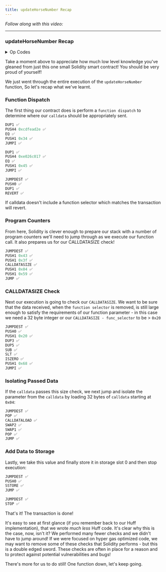 ```yaml
---
title: updateHorseNumber Recap
---
```


_Follow along with this video:_

---

### updateHorseNumber Recap

<details>
<Summary> Op Codes </summary>

    bytecode - 0x6080604052348015600e575f80fd5b5060a58061001b5f395ff3fe6080604052348015600e575f80fd5b50600436106030575f3560e01c8063cdfead2e146034578063e026c017146045575b5f80fd5b6043603f3660046059565b5f55565b005b5f5460405190815260200160405180910390f35b5f602082840312156068575f80fd5b503591905056fea2646970667358fe1220fe01fe6c40d0ed98f16c7769ffde7109d5fe9f9dfefe31769a77032ceb92497a64736f6c63430008140033

```js
    PUSH1 0x80 ✅
    PUSH1 0x40 ✅
    MSTORE ✅

    CALLVALUE ✅
    DUP1 ✅
    ISZERO ✅
    PUSH1 0x0e ✅
    JUMPI ✅

    PUSH0 ✅
    DUP1 ✅
    REVERT ✅

    JUMPDEST ✅
    POP ✅
    PUSH1 0xa5 ✅
    DUP1 ✅
    PUSH2 0x001b ✅
    PUSH0 ✅
    CODECOPY ✅
    PUSH0 ✅
    RETURN ✅
    INVALID ✅

    PUSH1 0x80 ✅
    PUSH1 0x40 ✅
    MSTORE ✅

    CALLVALUE ✅
    DUP1 ✅
    ISZERO ✅
    PUSH1 0x0e ✅
    JUMPI ✅

    PUSH0 ✅
    DUP1 ✅
    REVERT ✅

    JUMPDEST ✅
    POP ✅
    PUSH1 0x04 ✅
    CALLDATASIZE ✅
    LT ✅
    PUSH1 0x30 ✅
    JUMPI ✅

    PUSH0 ✅
    CALLDATALOAD ✅
    PUSH1 0xe0 ✅
    SHR ✅

    DUP1 ✅
    PUSH4 0xcdfead2e ✅
    EQ ✅
    PUSH1 0x34 ✅
    JUMPI ✅

    DUP1
    PUSH4 0xe026c017
    EQ
    PUSH1 0x45
    JUMPI

    JUMPDEST ✅
    PUSH0 ✅
    DUP1 ✅
    REVERT ✅

    JUMPDEST ✅
    PUSH1 0x43 ✅
    PUSH1 0x3f ✅
    CALLDATASIZE ✅
    PUSH1 0x04 ✅
    PUSH1 0x59 ✅
    JUMP ✅

    JUMPDEST ✅
    PUSH0 ✅
    SSTORE ✅
    JUMP ✅

    JUMPDEST ✅
    STOP ✅

    JUMPDEST
    PUSH0
    SLOAD
    PUSH1 0x40
    MLOAD
    SWAP1
    DUP2
    MSTORE
    PUSH1 0x20
    ADD
    PUSH1 0x40
    MLOAD
    DUP1
    SWAP2
    SUB
    SWAP1
    RETURN

    JUMPDEST ✅
    PUSH0 ✅
    PUSH1 0x20 ✅
    DUP3 ✅
    DUP5 ✅
    SUB ✅
    SLT ✅
    ISZERO ✅
    PUSH1 0x68 ✅
    JUMPI ✅

    PUSH0 ✅
    DUP1 ✅
    REVERT ✅

    JUMPDEST ✅
    POP ✅
    CALLDATALOAD ✅
    SWAP2 ✅
    SWAP1 ✅
    POP ✅
    JUMP ✅
    INVALID ✅

    LOG2
    PUSH5 0x6970667358
    INVALID
    SLT
    KECCAK256
    INVALID
    ADD
    INVALID
    PUSH13 0x40d0ed98f16c7769ffde7109d5
    INVALID
    SWAP16
    SWAP14
    INVALID
    INVALID
    BALANCE
    PUSH23 0x9a77032ceb92497a64736f6c63430008140033
```

</details>


Take a moment above to appreciate how much low level knowledge you've gleaned from just this one small Solidity smart contract! You should be very proud of yourself!

We just went through the entire execution of the `updateHorseNumber` function, So let's recap what we've learnt.

### Function Dispatch

The first thing our contract does is perform a `function dispatch` to determine where our `calldata` should be appropriately sent.

```js
DUP1 ✅
PUSH4 0xcdfead2e ✅
EQ ✅
PUSH1 0x34 ✅
JUMPI ✅

DUP1 ✅
PUSH4 0xe026c017 ✅
EQ ✅
PUSH1 0x45 ✅
JUMPI ✅

JUMPDEST ✅
PUSH0 ✅
DUP1 ✅
REVERT ✅
```

If calldata doesn't include a function selector which matches the transaction will revert.

### Program Counters

From here, Solidity is clever enough to prepare our stack with a number of program counters we'll need to jump through as we execute our function call. It also prepares us for our CALLDATASIZE check!

```js
JUMPDEST ✅
PUSH1 0x43 ✅
PUSH1 0x3f ✅
CALLDATASIZE ✅
PUSH1 0x04 ✅
PUSH1 0x59 ✅
JUMP ✅
```

### CALLDATASIZE Check

Next our execution is going to check our `CALLDATASIZE`. We want to be sure that the data received, when the `function selector` is removed, is still large enough to satisfy the requirements of our function parameter - in this case we need a 32 byte integer or our `CALLDATASIZE - func_selector` to be > `0x20`

```js
JUMPDEST ✅
PUSH0 ✅
PUSH1 0x20 ✅
DUP3 ✅
DUP5 ✅
SUB ✅
SLT ✅
ISZERO ✅
PUSH1 0x68 ✅
JUMPI ✅
```

### Isolating Passed Data

If the `calldata` passes this size check, we next jump and isolate the parameter from the `calldata` by loading 32 bytes of `calldata` starting at `0x04`:

```js
JUMPDEST ✅
POP ✅
CALLDATALOAD ✅
SWAP2 ✅
SWAP1 ✅
POP ✅
JUMP ✅
```

### Add Data to Storage

Lastly, we take this value and finally store it in storage slot 0 and then stop execution:

```js
JUMPDEST ✅
PUSH0 ✅
SSTORE ✅
JUMP ✅

JUMPDEST ✅
STOP ✅
```

That's it! The transaction is done!

It's easy to see at first glance (if you remember back to our Huff implementation), that we wrote _much less_ Huff code. It's clear why this is the case, now, isn't it? We performed many fewer checks and we didn't have to jump around! If we were focused on hyper gas optimized code, we may want to remove some of these checks that Solidity performs - but this is a double edged sword. These checks are often in place for a reason and to protect against potential vulnerabilities and bugs!

There's more for us to do still! One function down, let's keep going.
